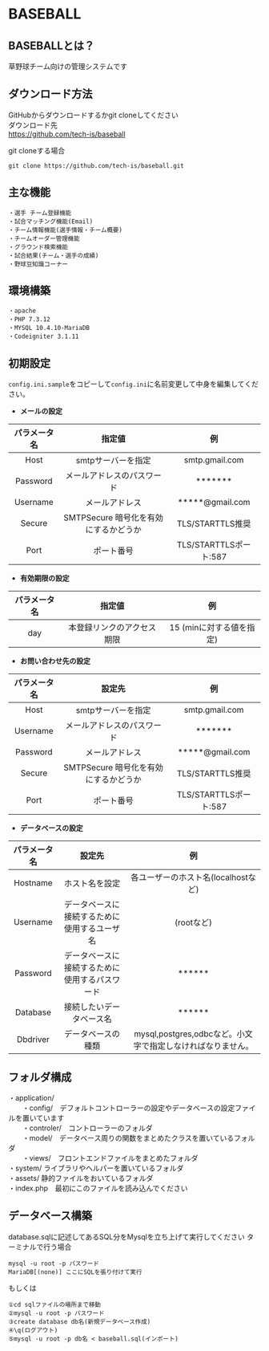 # BASEBALL

## BASEBALLとは？
草野球チーム向けの管理システムです

## ダウンロード方法
GitHubからダウンロードするかgit cloneしてください  
ダウンロード先  
https://github.com/tech-is/baseball  

git cloneする場合  
```
git clone https://github.com/tech-is/baseball.git  
```

## 主な機能
```
・選手 チーム登録機能  
・試合マッチング機能(Email)  
・チーム情報機能(選手情報・チーム概要)  
・チームオーダー管理機能  
・グラウンド検索機能  
・試合結果(チーム・選手の成績)  
・野球豆知識コーナー 
```

## 環境構築
```
・apache  
・PHP 7.3.12  
・MYSQL 10.4.10-MariaDB   
・Codeigniter 3.1.11  
```

## 初期設定
```config.ini.sample```をコピーして```config.ini```に名前変更して中身を編集してください。

* **メールの設定**  

| パラメータ名 | 指定値 | 例 |
| :---: | :---: | :---: |
| Host | smtpサーバーを指定 | smtp.gmail.com |
| Password | メールアドレスのパスワード | ******* |
| Username | メールアドレス |  *****@gmail.com |
| Secure | SMTPSecure 暗号化を有効にするかどうか | TLS/STARTTLS推奨 |
| Port | ポート番号 | TLS/STARTTLSポート:587 |

* **有効期限の設定**  
 
 | パラメータ名 | 指定値 | 例 |
 | :---: | :---: | :---: |
| day | 本登録リンクのアクセス期限 | 15 (minに対する値を指定) |  

* **お問い合わせ先の設定**  

| パラメータ名 | 設定先 | 例 |  
| :---: | :---: | :---: |  
| Host | smtpサーバーを指定 | smtp.gmail.com |  
| Username | メールアドレスのパスワード | ******* |  
| Password | メールアドレス |  *****@gmail.com |  
| Secure | SMTPSecure 暗号化を有効にするかどうか | TLS/STARTTLS推奨 |  
| Port | ポート番号 | TLS/STARTTLSポート:587 |  

* **データベースの設定**  

| パラメータ名 | 設定先 | 例 |  
| :---: | :---: | :---: |  
| Hostname | ホスト名を設定 | 各ユーザーのホスト名(localhostなど) |  
| Username | データベースに接続するために使用するユーザ名 | (rootなど) |  
| Password | データベースに接続するために使用するパスワード |  ****** |  
| Database | 接続したいデータベース名 | ****** |  
| Dbdriver | データベースの種類 | mysql,postgres,odbcなど。小文字で指定しなければなりません。 |  

## フォルダ構成
・application/  
　　・config/　デフォルトコントローラーの設定やデータベースの設定ファイルを置いています  
　　・controler/　コントローラーのフォルダ  
　　・model/　データベース周りの関数をまとめたクラスを置いているフォルダ  
　　・views/　フロントエンドファイルをまとめたフォルダ  
・system/ ライブラリやヘルパーを置いているフォルダ  
・assets/ 静的ファイルをおいているフォルダ  
・index.php　最初にこのファイルを読み込んでください  

## データベース構築
database.sqlに記述してあるSQL分をMysqlを立ち上げて実行してください
ターミナルで行う場合
```
mysql -u root -p パスワード
MariaDB[(none)] ここにSQLを張り付けて実行
```
もしくは
```
①cd sqlファイルの場所まで移動
②mysql -u root -p パスワード
③create database db名(新規データベース作成)
④\q(ログアウト)
⑤mysql -u root -p db名 < baseball.sql(インポート)
```
